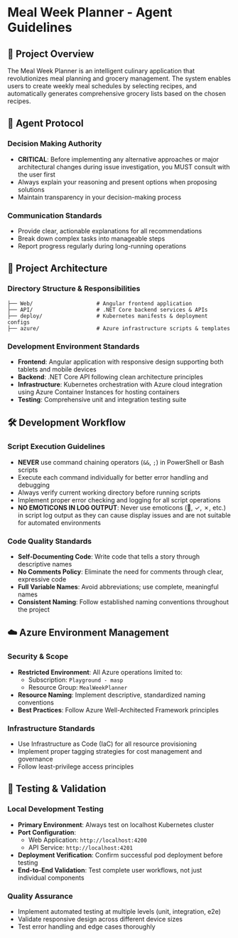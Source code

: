 # Meal Week Planner - Agent Guidelines

## 🍳 Project Overview

The Meal Week Planner is an intelligent culinary application that revolutionizes meal planning and grocery management. The system enables users to create weekly meal schedules by selecting recipes, and automatically generates comprehensive grocery lists based on the chosen recipes.

## 🤖 Agent Protocol

### Decision Making Authority
- **CRITICAL**: Before implementing any alternative approaches or major architectural changes during issue investigation, you MUST consult with the user first
- Always explain your reasoning and present options when proposing solutions
- Maintain transparency in your decision-making process

### Communication Standards
- Provide clear, actionable explanations for all recommendations
- Break down complex tasks into manageable steps
- Report progress regularly during long-running operations

## 📁 Project Architecture

### Directory Structure & Responsibilities
```
├── Web/                    # Angular frontend application
├── API/                    # .NET Core backend services & APIs
├── deploy/                 # Kubernetes manifests & deployment configs
├── azure/                  # Azure infrastructure scripts & templates
```

### Development Environment Standards
- **Frontend**: Angular application with responsive design supporting both tablets and mobile devices
- **Backend**: .NET Core API following clean architecture principles
- **Infrastructure**: Kubernetes orchestration with Azure cloud integration using Azure Container Instances for hosting containers
- **Testing**: Comprehensive unit and integration testing suite

## 🛠️ Development Workflow

### Script Execution Guidelines
- **NEVER** use command chaining operators (`&&`, `;`) in PowerShell or Bash scripts
- Execute each command individually for better error handling and debugging
- Always verify current working directory before running scripts
- Implement proper error checking and logging for all script operations
- **NO EMOTICONS IN LOG OUTPUT**: Never use emoticons (🍳, ✓, ✗, etc.) in script log output as they can cause display issues and are not suitable for automated environments

### Code Quality Standards
- **Self-Documenting Code**: Write code that tells a story through descriptive names
- **No Comments Policy**: Eliminate the need for comments through clear, expressive code
- **Full Variable Names**: Avoid abbreviations; use complete, meaningful names
- **Consistent Naming**: Follow established naming conventions throughout the project

## ☁️ Azure Environment Management

### Security & Scope
- **Restricted Environment**: All Azure operations limited to:
  - Subscription: `Playground - masp`
  - Resource Group: `MealWeekPlanner`
- **Resource Naming**: Implement descriptive, standardized naming conventions
- **Best Practices**: Follow Azure Well-Architected Framework principles

### Infrastructure Standards
- Use Infrastructure as Code (IaC) for all resource provisioning
- Implement proper tagging strategies for cost management and governance
- Follow least-privilege access principles

## 🧪 Testing & Validation

### Local Development Testing
- **Primary Environment**: Always test on localhost Kubernetes cluster
- **Port Configuration**:
  - Web Application: `http://localhost:4200`
  - API Service: `http://localhost:4201`
- **Deployment Verification**: Confirm successful pod deployment before testing
- **End-to-End Validation**: Test complete user workflows, not just individual components

### Quality Assurance
- Implement automated testing at multiple levels (unit, integration, e2e)
- Validate responsive design across different device sizes
- Test error handling and edge cases thoroughly